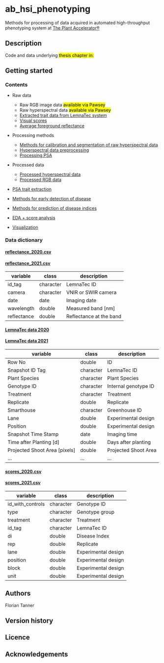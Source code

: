 # ab_hsi_phenotyping
Methods for processing of data acquired in automated high-throughput phenotyping system at 
[The Plant Accelerator®](https://plantphenomics.org.au/services/accelerator/)

## Description

Code and data underlying <mark>thesis chapter in:</mark>
## Getting started

### Contents

- Raw data
	* Raw RGB image data <mark>available via Pawsey</mark>
	* Raw hyperspectral data <mark>available via Pawsey</mark>
	* [Extracted trait data from LemnaTec system](https://github.com/FCTanner/ab_hsi_phenotyping/tree/main/raw_data/lemnatec)
	* [Visual scores](https://github.com/FCTanner/ab_hsi_phenotyping/tree/main/raw_data/scores)
	* [Average foreground reflectance](https://github.com/FCTanner/ab_hsi_phenotyping/tree/main/raw_data/hyperspectral)

- Processing methods
	* [Methods for calibration and segmentation of raw hyperspectral data](https://github.com/FCTanner/ab_hsi_phenotyping/tree/main/pre_processing/hyperspectral_segmentation)
	* [Hyperspectral data preprocessing](https://github.com/FCTanner/ab_hsi_phenotyping/tree/main/pre_processing/hyperspectral)
	* [Processing PSA](https://github.com/FCTanner/ab_hsi_phenotyping/tree/main/eda)

- Processed data
	* [Processed hyperspectral data](https://github.com/FCTanner/ab_hsi_phenotyping/tree/main/pre_processing/hyperspectral/out)
	* [Processed RGB data](https://github.com/FCTanner/ab_hsi_phenotyping/tree/main/eda/out/data)

- [PSA trait extraction](https://github.com/FCTanner/ab_hsi_phenotyping/tree/main/psa_analysis)

- [Methods for early detection of disease](https://github.com/FCTanner/ab_hsi_phenotyping/tree/main/detect_ab)

- [Methods for prediction of disease indices](https://github.com/FCTanner/ab_hsi_phenotyping/tree/main/predict_di)

- [EDA + score analysis](https://github.com/FCTanner/ab_hsi_phenotyping/tree/main/eda)

- [Visualization](https://github.com/FCTanner/ab_hsi_phenotyping/tree/main/visualize_spectrum)

### Data dictionary

#### [reflectance_2020.csv](https://github.com/FCTanner/ab_hsi_phenotyping/blob/main/raw_data/hyperspectral/reflectance_2020.csv)
#### [reflectance_2021.csv](https://github.com/FCTanner/ab_hsi_phenotyping/blob/main/raw_data/hyperspectral/reflectance_2022.csv)

| variable    | class     | description             |
|-------------|-----------|-------------------------|
| id_tag      | character | LemnaTec ID             |
| camera      | character | VNIR or SWIR camera     |
| date        | date      | Imaging date            |
| wavelength  | double    | Measured band [nm]      |
| reflectance | double    | Reflectance at the band |

#### [LemnaTec data 2020](https://github.com/FCTanner/ab_hsi_phenotyping/blob/main/raw_data/lemnatec/2020/0521_Chickpea%20Florian_rawdata%281%29_20200611.xlsx)
#### [LemnaTec data 2021](https://github.com/FCTanner/ab_hsi_phenotyping/blob/main/raw_data/lemnatec/2021/0588%20Chickpea%20Florian%20rawdata%281%29_20210623.xlsx)


| variable                      | class     | description          |
|-------------------------------|-----------|----------------------|
| Row No                        | double    | ID                   |
| Snapshot ID Tag               | character | LemnaTec ID          |
| Plant Species                 | character | Plant Species        |
| Genotype ID                   | character | Internal genotype ID |
| Treatment                     | character | Treatment            |
| Replicate                     | double    | Replicate            |
| Smarthouse                    | character | Greenhouse ID        |
| Lane                          | double    | Experimental design  |
| Position                      | double    | Experimental design  |
| Snapshot Time Stamp           | date      | Imaging time         |
| Time after Planting [d]       | double    | Days after planting  |
| Projected Shoot Area [pixels] | double    | Projected Shoot Area |
| …                             | …         | …                    |

#### [scores_2020.csv](https://github.com/FCTanner/ab_hsi_phenotyping/blob/main/raw_data/scores/scores_2020.csv)
#### [scores_2021.csv](https://github.com/FCTanner/ab_hsi_phenotyping/blob/main/raw_data/scores/scores_2021.csv)

| variable         | class     | description         |
|------------------|-----------|---------------------|
| id_with_controls | character | Genotype ID         |
| type             | character | Genotype group      |
| treatment        | character | Treatment           |
| id_tag           | character | LemnaTec ID         |
| di               | double    | Disease Index       |
| rep              | double    | Replicate           |
| lane             | double    | Experimental design |
| position         | double    | Experimental design |
| block            | double    | Experimental design |
| unit             | double    | Experimental design |


## Authors

Florian Tanner 

## Version history

## Licence

## Acknowledgements